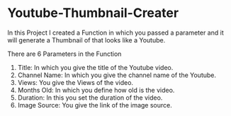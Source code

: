 # Youtube-Thumbnail-Creater
 In this Project I created a Function in which you passed a parameter and it will generate a Thumbnail of that looks like a Youtube.

There are 6 Parameters in the Function

1. Title: In which you give the title of the Youtube video.
2. Channel Name: In which you give the channel name of the Youtube.
3. Views: You give the Views of the video.
4. Months Old: In which you define how old is the video.
5. Duration: In this you set the duration of the video.
6. Image Source: You give the link of the image source.

